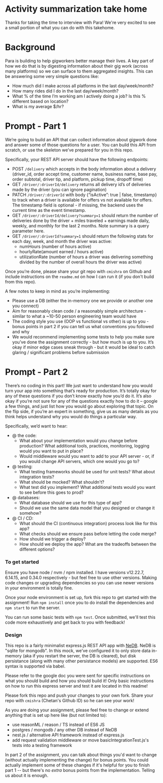 # Activity summarization take home

Thanks for taking the time to interview with Para! We're very excited to see a small portion of what you can do with this takehome.

# Background
Para is building to help gigworkers better manage their lives. A key part of how we do that is by digesting information about their gig work (across many platforms) so we can surface to them aggregated insights. This can be answering some very simple questions like:
 - How much did I make across all platforms in the last day/week/month? 
 - How many rides did I do in the last day/week/month? 
 - What % of the time I’m working am I actively doing a job? Is this % different based on location?
 - What is my average $/hr? 

# Prompt - Part 1
We’re going to build an API that can collect information about gigwork done and answer some of those questions for a user. You can build this API from scratch, or use the skeleton we’ve prepared for you in this repo. 

Specifically, your REST API server should have the following endpoints:
 - POST `/delivery` which accepts in the body information about a delivery (driver_id, order accept time, customer name, business name, base pay, order subtotal, driver tip, and platform, pickup time, dropoff time)
 - GET `/driver/:driverId/delivery` returns all delivery id’s of deliveries made by the driver (you can ignore pagination)
 - PATCH `/driver/:driverId` with body {“isActive”: true | false, timestamp} to track when a driver is available for offers vs not available for offers. The timestamp field is optional - if missing, the backend uses the current time as the event timestamp. 
 - GET `/driver/:driverId/delivery?summary=1` should return the number of deliveries done by the driver + miles traveled + earnings made daily, weekly, and monthly for the last 2 months. Note summary is a query parameter here. 
 - GET `/driver/:driverId?summary=1` should return the following stats for each day, week, and month the driver was active:
   - numHours (number of hours active)
   - hourlyRate(amount earned / hours active)
   - utilizationRate (number of hours a driver was delivering something divided by the number of overall hours the driver was active) 

Once you’re done, please share your git repo with `cmishra` on Github and include instructions on the `readme.md` on how I can run it (if you don't build from this repo). 

A few notes to keep in mind as you’re implementing:
 - Please use a DB (either the in-memory one we provide or another one you connect)
 - Aim for reasonably clean code / a reasonably simple architecture - similar to what a ~10-50 person engineering team would have 
 - The coding style you use (OOP vs functional vs other) is up to you - bonus points in part 2 if you can tell us what conventions you followed and why 
 - We would recommend implementing some tests to help you make sure you’ve done the assignment correctly - but how much is up to you. It’s okay if minor edge cases sneak through - but it would be ideal to catch glaring / significant problems before submission 

# Prompt - Part 2 
There’s no coding in this part! We just want to understand how you would turn your app into something that’s ready for production. It’s totally okay for any of these questions if you don’t know exactly how you’d do it. It’s also okay if you’re not sure for any of the questions exactly how to do it – google a few things, and just list how you would go about exploring that topic. On the flip side, if you’re an expert in something, give us as many details as you think helps understand why you would do things a particular way. 

Specifically, we’d want to hear:
 - @ the code:
   - What about your implementation would you change before production? What additional tools, practices, monitoring, logging would you want to put in place? 
   - Would middleware would you want to add to your API server - or, if you would change API servers, which one would you go to? 
 - @ testing:
   - What testing frameworks should be used for unit tests? What about integration tests? 
   - What should be mocked? What shouldn't? 
   - What test did you implement? What additional tests would you want to see before this goes to prod? 
 - @ databases:
   - What database should we use for this type of app? 
   - Should we use the same data model that you designed or change it somehow? 
 - @ CI / CD:
   - What should the CI (continuous integration) process look like for this app? 
   - What checks should we ensure pass before letting the code merge? 
   - How should we trigger a deploy? 
   - How should we deploy the app? What are the tradeoffs between the different options? 



### To get started

Ensure you have node / nvm / npm installed. I have versions v12.22.7, 6.14.15, and 0.34.0 respectively - but feel free to use other versions. Making code changes or upgrading dependencies so you can use newer versions in your environment is totally fine.

Once your node environment is set up, fork this repo to get started with the assignment! Run `npm install` once you to do install the dependencies and `npm start` to run the server.

You can run some basic tests with `npm test`. Once submitted, we'll test this code more exhaustively and get back to you with feedback!

### Design

This repo is a fairly minimalist express.js REST API app with [NeDB](https://www.npmjs.com/package/@seald-io/nedb). NeDB is "sqlite for mongodb". In this mock, we've configured it to only store data in-memory (aka if you restart the server, the DB is cleared), but disk persistance (along with many other persistance models) are supported. ES6 syntax is supported via babel. 

Please refer to the google doc you were sent for specific instructions on what you should build and how you should build it! Only basic instructions on how to run this express server and test it are located in this readme!

Please fork this repo and push your changes to your own fork. Share your repo with `cmishra` (Chetan's Github ID) so he can see your work! 

As you are doing your assignment, please feel free to change or extend anything that is set up here like (but not limited to):
 - use reasonML / reason / TS instead of ES6 JS 
 - postgres / mongodb / any other DB instead of NeDB
 - nest.js / alternative API framework instead of express.js 
 - add request validation middleware or move basicIntegrationTest.js's tests into a testing framework 

In part 2 of the assignment, you can talk about things you'd want to change (without actually implementing the change) for bonus points. You could actually implement some of these changes if it's helpful for you to finish part 1 -- but there's no _extra_ bonus points from the implementation. Telling us about it is enough. 
